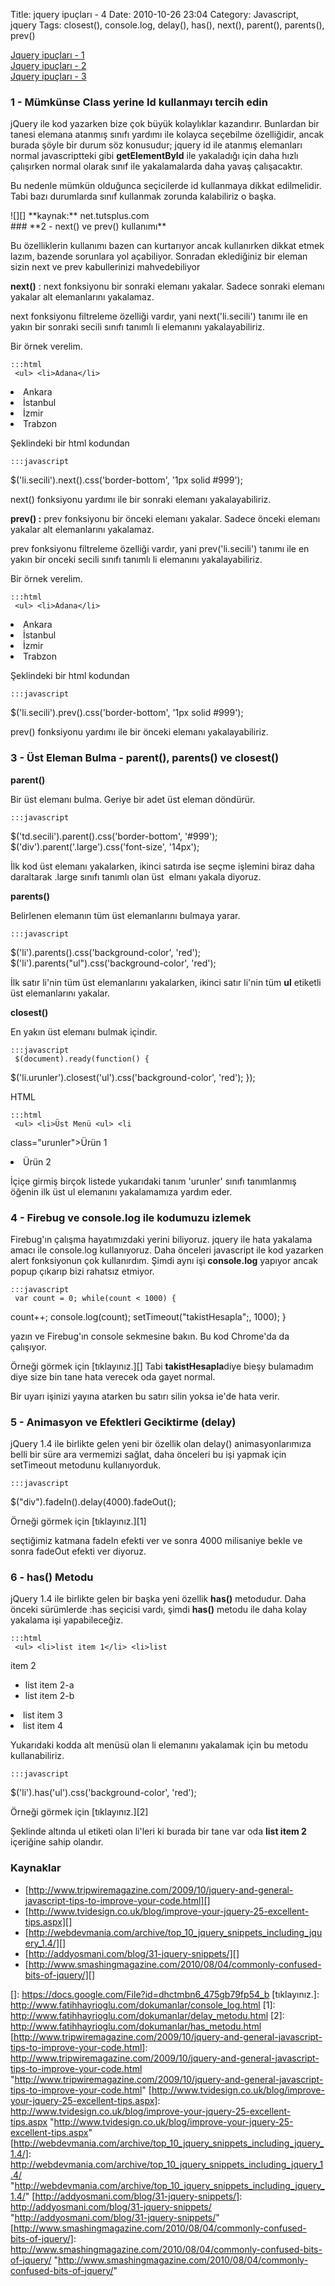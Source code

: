 Title: jquery ipuçları - 4
Date: 2010-10-26 23:04
Category: Javascript, jquery
Tags: closest(), console.log, delay(), has(), next(), parent(), parents(), prev()

[Jquery ipuçları - 1][]  
[Jquery ipuçları - 2][]  
[Jquery ipuçları - 3][]

### **1 - Mümkünse Class yerine Id kullanmayı tercih edin**

jQuery ile kod yazarken bize çok büyük kolaylıklar kazandırır. Bunlardan
bir tanesi elemana atanmış sınıfı yardımı ile kolayca seçebilme
özelliğidir, ancak burada şöyle bir durum söz konusudur; jquery id ile
atanmış elemanları normal javascriptteki gibi **getElementById** ile
yakaladığı için daha hızlı çalışırken normal olarak sınıf ile
yakalamalarda daha yavaş çalışacaktır.

Bu nedenle mümkün olduğunca seçicilerde id kullanmaya dikkat
edilmelidir. Tabi bazı durumlarda sınıf kullanmak zorunda kalabiliriz o
başka.

<div>
![][]  
**kaynak:** net.tutsplus.com  

</div>
### **2 - next() ve prev() kullanımı**

Bu özelliklerin kullanımı bazen can kurtarıyor ancak kullanırken dikkat
etmek lazım, bazende sorunlara yol açabiliyor. Sonradan eklediğiniz bir
eleman sizin next ve prev kabullerinizi mahvedebiliyor

**next()** : next fonksiyonu bir sonraki elemanı yakalar. Sadece sonraki
elemanı yakalar alt elemanlarını yakalamaz.

next fonksiyonu filtreleme özelliği vardır, yani next('li.secili')
tanımı ile en yakın bir sonraki secili sınıfı tanımlı li elemanını
yakalayabiliriz.

Bir örnek verelim.

	:::html
	 <ul> <li>Adana</li>
<li>Ankara</li> <li class="secili">İstanbul</li>
<li>İzmir</li> <li>Trabzon</li> </ul> 

Şeklindeki bir html kodundan

	:::javascript
	
$('li.secili').next().css('border-bottom', '1px solid #999');


next() fonksiyonu yardımı ile bir sonraki elemanı yakalayabiliriz.

**prev() :** prev fonksiyonu bir önceki elemanı yakalar. Sadece önceki
elemanı yakalar alt elemanlarını yakalamaz.

prev fonksiyonu filtreleme özelliği vardır, yani prev('li.secili')
tanımı ile en yakın bir onceki secili sınıfı tanımlı li elemanını
yakalayabiliriz.

Bir örnek verelim.

	:::html
	 <ul> <li>Adana</li>
<li>Ankara</li> <li class="secili">İstanbul</li>
<li>İzmir</li> <li>Trabzon</li> </ul> 

Şeklindeki bir html kodundan

	:::javascript
	
$('li.secili').prev().css('border-bottom', '1px solid #999');


prev() fonksiyonu yardımı ile bir önceki elemanı yakalayabiliriz.  

### **3 - Üst Eleman Bulma - parent(), parents() ve closest()**

**parent()**

Bir üst elemanı bulma. Geriye bir adet üst eleman döndürür.

	:::javascript
	
$('td.secili').parent().css('border-bottom', '#999');
$('div').parent('.large').css('font-size', '14px'); 

İlk kod üst elemanı yakalarken, ikinci satırda ise seçme işlemini biraz
daha daraltarak .large sınıfı tanımlı olan üst  elmanı yakala diyoruz.

**parents()**

Belirlenen elemanın tüm üst elemanlarını bulmaya yarar.

	:::javascript
	
$('li').parents().css('background-color', 'red');
$('li').parents(&quot;ul&quot;).css('background-color', 'red');


İlk satır li'nin tüm üst elemanlarını yakalarken, ikinci satır li'nin
tüm **ul** etiketli üst elemanlarını yakalar.

**closest()**

En yakın üst elemanı bulmak içindir.

	:::javascript
	 $(document).ready(function() {
$('li.urunler').closest('ul').css('background-color', 'red'); });


HTML

	:::html
	 <ul> <li>Üst Menü <ul> <li
class="urunler">Ürün 1</li> <li class="urunler">Ürün 2</li>
</ul> </li> </ul> 

İçiçe girmiş birçok listede yukarıdaki tanım 'urunler' sınıfı
tanımlanmış öğenin ilk üst ul elemanını yakalamamıza yardım eder.

### **4 - Firebug ve console.log ile kodumuzu izlemek**

Firebug'ın çalışma hayatımızdaki yerini biliyoruz. jquery ile hata
yakalama amacı ile console.log kullanıyoruz. Daha önceleri javascript
ile kod yazarken alert fonksiyonun çok kullanırdım. Şimdi aynı işi
**console.log** yapıyor ancak popup çıkarıp bizi rahatsız etmiyor.

	:::javascript
	 var count = 0; while(count < 1000) {
count++; console.log(count); setTimeout("takistHesapla";, 1000); }


yazın ve Firebug'ın console sekmesine bakın. Bu kod Chrome'da da
çalışıyor.

Örneği görmek için [tıklayınız.][] Tabi **takistHesapla**diye bieşy
bulamadım diye size bin tane hata verecek oda gayet normal.

Bir uyarı işinizi yayına atarken bu satırı silin yoksa ie'de hata verir.

### **5 - Animasyon ve Efektleri Geciktirme (delay)**

jQuery 1.4 ile birlikte gelen yeni bir özellik olan delay()
animasyonlarımıza belli bir süre ara vermemizi sağlat, daha önceleri bu
işi yapmak için setTimeout metodunu kullanıyorduk.

	:::javascript
	
$("div").fadeIn().delay(4000).fadeOut(); 

Örneği görmek için [tıklayınız.][1]

seçtiğimiz katmana fadeIn efekti ver ve sonra 4000 milisaniye bekle ve
sonra fadeOut efekti ver diyoruz.

### **6 - has() Metodu**

jQuery 1.4 ile birlikte gelen bir başka yeni özellik **has()**
metodudur. Daha önceki sürümlerde :has seçicisi vardı, şimdi **has()**
metodu ile daha kolay yakalama işi yapabileceğiz.

	:::html
	 <ul> <li>list item 1</li> <li>list
item 2 <ul> <li>list item 2-a</li> <li>list item 2-b</li>
</ul> </li> <li>list item 3</li> <li>list item 4</li>
</ul> 

Yukarıdaki kodda alt menüsü olan li elemanını yakalamak için bu metodu
kullanabiliriz.

	:::javascript
	
$('li').has('ul').css('background-color', 'red'); 

Örneği görmek için [tıklayınız.][2]

Şeklinde altında ul etiketi olan li'leri ki burada bir tane var oda
**list item 2** içeriğine sahip olandır.

### Kaynaklar

-   [http://www.tripwiremagazine.com/2009/10/jquery-and-general-javascript-tips-to-improve-your-code.html][]
-   [http://www.tvidesign.co.uk/blog/improve-your-jquery-25-excellent-tips.aspx][]
-   [http://webdevmania.com/archive/top_10_jquery_snippets_including_jquery_1.4/][]
-   [http://addyosmani.com/blog/31-jquery-snippets/][]
-   [http://www.smashingmagazine.com/2010/08/04/commonly-confused-bits-of-jquery/][]

</p>

  [Jquery ipuçları - 1]: http://www.fatihhayrioglu.com/jquery-ipuclari/
  [Jquery ipuçları - 2]: http://www.fatihhayrioglu.com/jquery-ipuclari-2/
  [Jquery ipuçları - 3]: http://www.fatihhayrioglu.com/jquery-ipuclari-3/
  []: https://docs.google.com/File?id=dhctmbn6_475gb79fp54_b
  [tıklayınız.]: http://www.fatihhayrioglu.com/dokumanlar/console_log.html
  [1]: http://www.fatihhayrioglu.com/dokumanlar/delay_metodu.html
  [2]: http://www.fatihhayrioglu.com/dokumanlar/has_metodu.html
  [http://www.tripwiremagazine.com/2009/10/jquery-and-general-javascript-tips-to-improve-your-code.html]:    http://www.tripwiremagazine.com/2009/10/jquery-and-general-javascript-tips-to-improve-your-code.html
    "http://www.tripwiremagazine.com/2009/10/jquery-and-general-javascript-tips-to-improve-your-code.html"
  [http://www.tvidesign.co.uk/blog/improve-your-jquery-25-excellent-tips.aspx]:    http://www.tvidesign.co.uk/blog/improve-your-jquery-25-excellent-tips.aspx
    "http://www.tvidesign.co.uk/blog/improve-your-jquery-25-excellent-tips.aspx"
  [http://webdevmania.com/archive/top_10_jquery_snippets_including_jquery_1.4/]:    http://webdevmania.com/archive/top_10_jquery_snippets_including_jquery_1.4/
    "http://webdevmania.com/archive/top_10_jquery_snippets_including_jquery_1.4/"
  [http://addyosmani.com/blog/31-jquery-snippets/]: http://addyosmani.com/blog/31-jquery-snippets/
    "http://addyosmani.com/blog/31-jquery-snippets/"
  [http://www.smashingmagazine.com/2010/08/04/commonly-confused-bits-of-jquery/]:    http://www.smashingmagazine.com/2010/08/04/commonly-confused-bits-of-jquery/
    "http://www.smashingmagazine.com/2010/08/04/commonly-confused-bits-of-jquery/"
